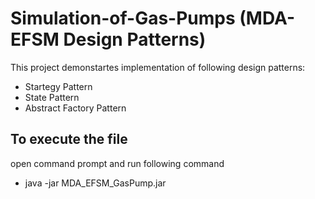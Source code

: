 # Simulation-of-Gas-Pumps (MDA-EFSM Design Patterns)


This project demonstartes implementation of following design patterns:
* Startegy Pattern
* State Pattern
* Abstract Factory Pattern

## To execute the file

open command prompt and run following command

* java -jar MDA_EFSM_GasPump.jar
